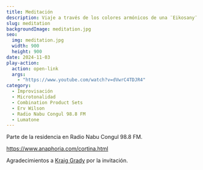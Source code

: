 ```yaml
---
title: Meditación 
description: Viaje a través de los colores armónicos de una ¨Eikosany¨ 
slug: meditation
backgroundImage: meditation.jpg
seo:
  img: meditation.jpg
  width: 900
  height: 900
date: 2024-11-03
play-action:
  action: open-link
  args: 
    - "https://www.youtube.com/watch?v=dVwrC4TDJR4"
category:
  - Improvisación
  - Microtonalidad
  - Combination Product Sets
  - Erv Wilson
  - Radio Nabu Congul 98.8 FM
  - Lumatone
---
```


Parte de la residencia en Radio Nabu Congul 98.8 FM. 

https://www.anaphoria.com/cortina.html

Agradecimientos a [Kraig Grady](https://anaphoria.com/) por la invitación.


